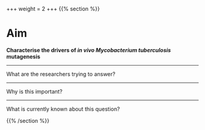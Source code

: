 +++
weight = 2
+++
{{% section %}}

# Aim

**Characterise the drivers of *in vivo* *Mycobacterium tuberculosis* mutagenesis**

---

What are the researchers trying to answer?

---

Why is this important?

---

What is currently known about this question?

{{% /section %}}
